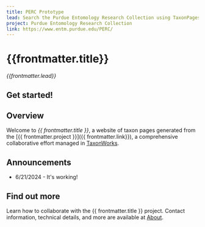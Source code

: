 ```yaml
---
title: PERC Prototype
lead: Search the Purdue Entomology Research Collection using TaxonPages
project: Purdue Entomology Research Collection
link: https://www.entm.purdue.edu/PERC/
---
```

   
# {{frontmatter.title}}
_{{frontmatter.lead}}_

## Get started!
<autocomplete-otu class="w-80"/>

## Overview
Welcome to *{{ frontmatter.title }}*, a website of taxon pages generated from the [{{ frontmatter.project }}]({{ frontmatter.link}}), a comprehensive collaborative effort managed in [TaxonWorks](https://taxonworks.org).

## Announcements
* 6/21/2024 - It's working!

## Find out more
Learn how to collaborate with the {{ frontmatter.title }} project. Contact information, technical details, and more are available at [About](/about).
